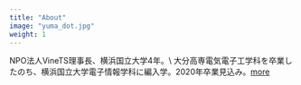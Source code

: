 ```yaml
---
title: "About"
image: "yuma_dot.jpg"
weight: 1
---
```


NPO法人VineTS理事長、横浜国立大学4年。\\
大分高専電気電子工学科を卒業したのち、横浜国立大学電子情報学科に編入学。2020年卒業見込み。[more](/about/)
